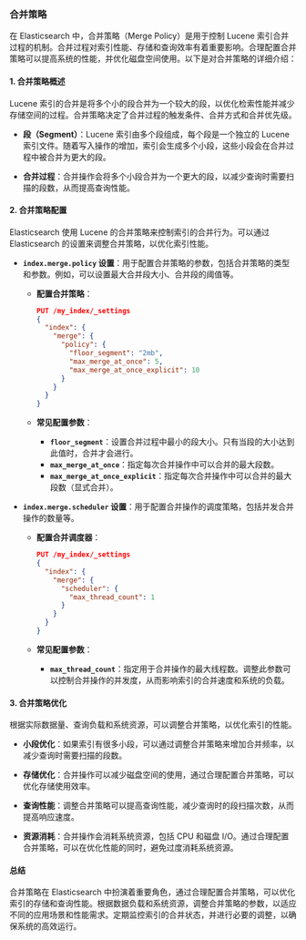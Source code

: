 ### 合并策略

在 Elasticsearch 中，合并策略（Merge Policy）是用于控制 Lucene 索引合并过程的机制。合并过程对索引性能、存储和查询效率有着重要影响。合理配置合并策略可以提高系统的性能，并优化磁盘空间使用。以下是对合并策略的详细介绍：

#### 1. **合并策略概述**

Lucene 索引的合并是将多个小的段合并为一个较大的段，以优化检索性能并减少存储空间的过程。合并策略决定了合并过程的触发条件、合并方式和合并优先级。

- **段（Segment）**：Lucene 索引由多个段组成，每个段是一个独立的 Lucene 索引文件。随着写入操作的增加，索引会生成多个小段，这些小段会在合并过程中被合并为更大的段。

- **合并过程**：合并操作会将多个小段合并为一个更大的段，以减少查询时需要扫描的段数，从而提高查询性能。

#### 2. **合并策略配置**

Elasticsearch 使用 Lucene 的合并策略来控制索引的合并行为。可以通过 Elasticsearch 的设置来调整合并策略，以优化索引性能。

- **`index.merge.policy` 设置**：用于配置合并策略的参数，包括合并策略的类型和参数。例如，可以设置最大合并段大小、合并段的阈值等。

  - **配置合并策略**：
    ```json
    PUT /my_index/_settings
    {
      "index": {
        "merge": {
          "policy": {
            "floor_segment": "2mb",
            "max_merge_at_once": 5,
            "max_merge_at_once_explicit": 10
          }
        }
      }
    }
    ```

  - **常见配置参数**：
    - **`floor_segment`**：设置合并过程中最小的段大小。只有当段的大小达到此值时，合并才会进行。
    - **`max_merge_at_once`**：指定每次合并操作中可以合并的最大段数。
    - **`max_merge_at_once_explicit`**：指定每次合并操作中可以合并的最大段数（显式合并）。

- **`index.merge.scheduler` 设置**：用于配置合并操作的调度策略，包括并发合并操作的数量等。

  - **配置合并调度器**：
    ```json
    PUT /my_index/_settings
    {
      "index": {
        "merge": {
          "scheduler": {
            "max_thread_count": 1
          }
        }
      }
    }
    ```

  - **常见配置参数**：
    - **`max_thread_count`**：指定用于合并操作的最大线程数。调整此参数可以控制合并操作的并发度，从而影响索引的合并速度和系统的负载。

#### 3. **合并策略优化**

根据实际数据量、查询负载和系统资源，可以调整合并策略，以优化索引的性能。

- **小段优化**：如果索引有很多小段，可以通过调整合并策略来增加合并频率，以减少查询时需要扫描的段数。

- **存储优化**：合并操作可以减少磁盘空间的使用，通过合理配置合并策略，可以优化存储使用效率。

- **查询性能**：调整合并策略可以提高查询性能，减少查询时的段扫描次数，从而提高响应速度。

- **资源消耗**：合并操作会消耗系统资源，包括 CPU 和磁盘 I/O。通过合理配置合并策略，可以在优化性能的同时，避免过度消耗系统资源。

#### 总结

合并策略在 Elasticsearch 中扮演着重要角色，通过合理配置合并策略，可以优化索引的存储和查询性能。根据数据负载和系统资源，调整合并策略的参数，以适应不同的应用场景和性能需求。定期监控索引的合并状态，并进行必要的调整，以确保系统的高效运行。